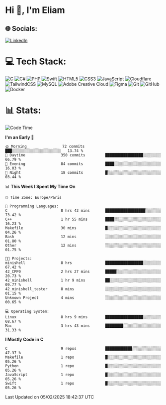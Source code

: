 <h1>Hi 👋, I'm Eliam</h1>

## 🌐 Socials:
[![LinkedIn](https://img.shields.io/badge/LinkedIn-%230077B5.svg?logo=linkedin&logoColor=white)](https://www.linkedin.com/in/eliam-detoh/) 

# 💻 Tech Stack:
![C](https://img.shields.io/badge/c-%2300599C.svg?style=for-the-badge&logo=c&logoColor=white) ![C#](https://img.shields.io/badge/c%23-%23239120.svg?style=for-the-badge&logo=csharp&logoColor=white) ![PHP](https://img.shields.io/badge/php-%23777BB4.svg?style=for-the-badge&logo=php&logoColor=white) ![Swift](https://img.shields.io/badge/swift-F54A2A?style=for-the-badge&logo=swift&logoColor=white) ![HTML5](https://img.shields.io/badge/html5-%23E34F26.svg?style=for-the-badge&logo=html5&logoColor=white) ![CSS3](https://img.shields.io/badge/css3-%231572B6.svg?style=for-the-badge&logo=css3&logoColor=white) ![JavaScript](https://img.shields.io/badge/javascript-%23323330.svg?style=for-the-badge&logo=javascript&logoColor=%23F7DF1E) ![Cloudflare](https://img.shields.io/badge/Cloudflare-F38020?style=for-the-badge&logo=Cloudflare&logoColor=white) ![TailwindCSS](https://img.shields.io/badge/tailwindcss-%2338B2AC.svg?style=for-the-badge&logo=tailwind-css&logoColor=white) ![MySQL](https://img.shields.io/badge/mysql-4479A1.svg?style=for-the-badge&logo=mysql&logoColor=white) ![Adobe Creative Cloud](https://img.shields.io/badge/Adobe%20Creative%20Cloud-DA1F26.svg?style=for-the-badge&logo=Adobe%20Creative%20Cloud&logoColor=white) ![Figma](https://img.shields.io/badge/figma-%23F24E1E.svg?style=for-the-badge&logo=figma&logoColor=white) ![Git](https://img.shields.io/badge/git-%23F05033.svg?style=for-the-badge&logo=git&logoColor=white) ![GitHub](https://img.shields.io/badge/github-%23121011.svg?style=for-the-badge&logo=github&logoColor=white) ![Docker](https://img.shields.io/badge/docker-%230db7ed.svg?style=for-the-badge&logo=docker&logoColor=white)

# 📊  Stats:
<!--START_SECTION:waka-->
![Code Time](http://img.shields.io/badge/Code%20Time-142%20hrs%2052%20mins-blue)

**I'm an Early 🐤** 

```text
🌞 Morning                72 commits          ███░░░░░░░░░░░░░░░░░░░░░░   13.74 % 
🌆 Daytime                350 commits         █████████████████░░░░░░░░   66.79 % 
🌃 Evening                84 commits          ████░░░░░░░░░░░░░░░░░░░░░   16.03 % 
🌙 Night                  18 commits          █░░░░░░░░░░░░░░░░░░░░░░░░   03.44 % 
```


📊 **This Week I Spent My Time On** 

```text
🕑︎ Time Zone: Europe/Paris

💬 Programming Languages: 
C                        8 hrs 43 mins       ██████████████████░░░░░░░   73.42 % 
C++                      1 hr 55 mins        ████░░░░░░░░░░░░░░░░░░░░░   16.23 % 
Makefile                 30 mins             █░░░░░░░░░░░░░░░░░░░░░░░░   04.26 % 
Bash                     12 mins             ░░░░░░░░░░░░░░░░░░░░░░░░░   01.80 % 
Other                    12 mins             ░░░░░░░░░░░░░░░░░░░░░░░░░   01.75 % 

🐱‍💻 Projects: 
minishell                8 hrs               █████████████████░░░░░░░░   67.42 % 
42_CPP0                  2 hrs 27 mins       █████░░░░░░░░░░░░░░░░░░░░   20.73 % 
42_minishell             1 hr 9 mins         ██░░░░░░░░░░░░░░░░░░░░░░░   09.77 % 
42_minishell_tester      8 mins              ░░░░░░░░░░░░░░░░░░░░░░░░░   01.15 % 
Unknown Project          4 mins              ░░░░░░░░░░░░░░░░░░░░░░░░░   00.65 % 

💻 Operating System: 
Linux                    8 hrs 9 mins        █████████████████░░░░░░░░   68.67 % 
Mac                      3 hrs 43 mins       ████████░░░░░░░░░░░░░░░░░   31.33 % 
```

**I Mostly Code in C** 

```text
C                        9 repos             ████████████░░░░░░░░░░░░░   47.37 % 
Makefile                 1 repo              █░░░░░░░░░░░░░░░░░░░░░░░░   05.26 % 
Python                   1 repo              █░░░░░░░░░░░░░░░░░░░░░░░░   05.26 % 
JavaScript               1 repo              █░░░░░░░░░░░░░░░░░░░░░░░░   05.26 % 
Swift                    1 repo              █░░░░░░░░░░░░░░░░░░░░░░░░   05.26 % 
```




 Last Updated on 05/02/2025 18:42:37 UTC
<!--END_SECTION:waka-->
